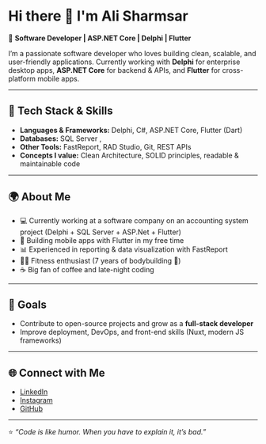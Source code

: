 # Hi there 👋 I'm Ali Sharmsar  

🚀 **Software Developer | ASP.NET Core | Delphi | Flutter**  

I’m a passionate software developer who loves building clean, scalable, and user-friendly applications. Currently working with **Delphi** for enterprise desktop apps, **ASP.NET Core** for backend & APIs, and **Flutter** for cross-platform mobile apps.  

---

## 🔧 Tech Stack & Skills  
- **Languages & Frameworks:** Delphi, C#, ASP.NET Core, Flutter (Dart)  
- **Databases:** SQL Server ,   
- **Other Tools:** FastReport, RAD Studio, Git, REST APIs  
- **Concepts I value:** Clean Architecture, SOLID principles, readable & maintainable code  

---

## 🌍 About Me  
- 💻 Currently working at a software company on an accounting system project (Delphi + SQL Server + ASP.Net + Flutter)  
- 📱 Building mobile apps with Flutter in my free time  
- 📊 Experienced in reporting & data visualization with FastReport  
- 🏋️‍♂️ Fitness enthusiast (7 years of bodybuilding 💪)  
- ☕ Big fan of coffee and late-night coding  

---

## 🎯 Goals  
- Contribute to open-source projects and grow as a **full-stack developer**  
- Improve deployment, DevOps, and front-end skills (Nuxt, modern JS frameworks)  

---

## 🌐 Connect with Me  
- [LinkedIn](https://www.linkedin.com/in/ali-sharmsar-731a2a384/)  
- [Instagram](https://www.instagram.com/ali.sharmsar/)  
- [GitHub](https://github.com/alisharmsar)  

---

⭐️ *“Code is like humor. When you have to explain it, it’s bad.”*  
